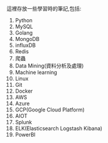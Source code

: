 這裡存放一些學習時的筆記,包括:

1. Python
2. MySQL
3. Golang
4. MongoDB
5. influxDB
6. Redis
7. 爬蟲
8. Data Mining(資料分析及處理)
9. Machine learning
10. Linux
11. Git
12. Docker
13. AWS
14. Azure
15. GCP(Google Cloud Platform)
16. AIOT
17. Splunk
18. ELK(Elasticsearch Logstash Kibana)
19. PowerBI
